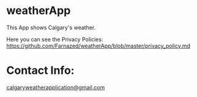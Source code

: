# weatherApp
This App shows Calgary's weather.

Here you can see the Privacy Policies: 
https://github.com/Farnazed/weatherApp/blob/master/privacy_policy.md

# Contact Info: 
calgaryweatherapplication@gmail.com
